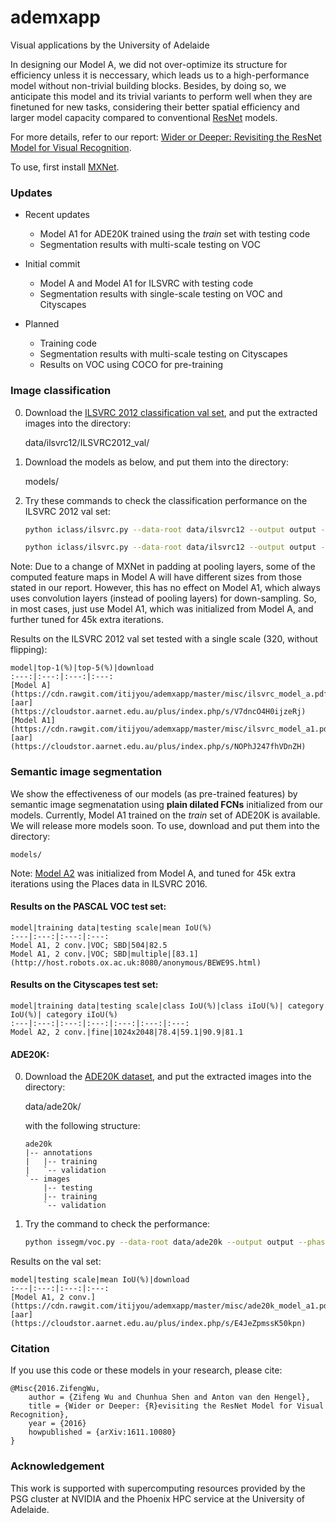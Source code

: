 # ademxapp

Visual applications by the University of Adelaide

In designing our Model A, we did not over-optimize its structure for efficiency unless it is neccessary, which leads us to a high-performance model without non-trivial building blocks. Besides, by doing so, we anticipate this model and its trivial variants to perform well when they are finetuned for new tasks, considering their better spatial efficiency and larger model capacity compared to conventional [ResNet](https://arxiv.org/abs/1512.03385) models.

For more details, refer to our report: [Wider or Deeper: Revisiting the ResNet Model for Visual Recognition](https://arxiv.org/abs/1611.10080).

To use, first install [MXNet](https://github.com/dmlc/mxnet).


### Updates

* Recent updates
    + Model A1 for ADE20K trained using the *train* set with testing code
    + Segmentation results with multi-scale testing on VOC

* Initial commit
    + Model A and Model A1 for ILSVRC with testing code
    + Segmentation results with single-scale testing on VOC and Cityscapes

* Planned
    + Training code
    + Segmentation results with multi-scale testing on Cityscapes
    + Results on VOC using COCO for pre-training


### Image classification

0. Download the [ILSVRC 2012 classification val set](http://www.image-net.org/challenges/LSVRC/2012/nnoupb/ILSVRC2012_img_val.tar), and put the extracted images into the directory:

    data/ilsvrc12/ILSVRC2012_val/

0. Download the models as below, and put them into the directory:

    models/

0. Try these commands to check the classification performance on the ILSVRC 2012 val set:

    ```bash
    python iclass/ilsvrc.py --data-root data/ilsvrc12 --output output --batch-images 10 --phase val --weight models/ilsvrc-cls_rna-a_cls1000_ep-0001.params --split val --test-scales 320 --gpus 0
    
    python iclass/ilsvrc.py --data-root data/ilsvrc12 --output output --batch-images 10 --phase val --weight models/ilsvrc-cls_rna-a1_cls1000_ep-0001.params --split val --test-scales 320 --gpus 0
    ```

Note: Due to a change of MXNet in padding at pooling layers, some of the computed feature maps in Model A will have different sizes from those stated in our report. However, this has no effect on Model A1, which always uses convolution layers (instead of pooling layers) for down-sampling. So, in most cases, just use Model A1, which was initialized from Model A, and further tuned for 45k extra iterations. 

Results on the ILSVRC 2012 val set tested with a single scale (320, without flipping):

    model|top-1(%)|top-5(%)|download
    :---:|:---:|:---:|:---:
    [Model A](https://cdn.rawgit.com/itijyou/ademxapp/master/misc/ilsvrc_model_a.pdf)|19.20|4.73|[aar](https://cloudstor.aarnet.edu.au/plus/index.php/s/V7dncO4H0ijzeRj)
    [Model A1](https://cdn.rawgit.com/itijyou/ademxapp/master/misc/ilsvrc_model_a1.pdf)|19.54|4.75|[aar](https://cloudstor.aarnet.edu.au/plus/index.php/s/NOPhJ247fhVDnZH)


### Semantic image segmentation

We show the effectiveness of our models (as pre-trained features) by semantic image segmenatation using **plain dilated FCNs** initialized from our models. Currently, Model A1 trained on the *train* set of ADE20K is available. We will release more models soon. To use, download and put them into the directory:

    models/

Note: [Model A2](https://cdn.rawgit.com/itijyou/ademxapp/master/misc/places_model_a2.pdf) was initialized from Model A, and tuned for 45k extra iterations using the Places data in ILSVRC 2016.

#### Results on the PASCAL VOC test set:

    model|training data|testing scale|mean IoU(%)
    :---|:---:|:---:|:---:
    Model A1, 2 conv.|VOC; SBD|504|82.5
    Model A1, 2 conv.|VOC; SBD|multiple|[83.1](http://host.robots.ox.ac.uk:8080/anonymous/BEWE9S.html)
    
<!--
    Model A1, 2 conv.|VOC; SBD; COCO|multiple|
-->

#### Results on the Cityscapes test set:

    model|training data|testing scale|class IoU(%)|class iIoU(%)| category IoU(%)| category iIoU(%)
    :---|:---:|:---:|:---:|:---:|:---:|:---:
    Model A2, 2 conv.|fine|1024x2048|78.4|59.1|90.9|81.1

<!--
    Model A2, 2 conv.|fine|multiple||||
    Model A2, 2 conv.|fine; coarse|multiple||||
-->

#### ADE20K:

0. Download the [ADE20K dataset](http://groups.csail.mit.edu/vision/datasets/ADE20K), and put the extracted images into the directory:

    data/ade20k/

    with the following structure:

    ```
    ade20k
    |-- annotations
    |   |-- training
    |   `-- validation
    `-- images
        |-- testing
        |-- training
        `-- validation
    ```

0. Try the command to check the performance:

    ```bash
    python issegm/voc.py --data-root data/ade20k --output output --phase val --weight models/ade20k_rna-a1_cls150_s8_ep-0001.params --split val --test-scales 504 --test-flipping --test-steps 2 --gpus 0
    ```

Results on the val set:

    model|testing scale|mean IoU(%)|download
    :---|:---:|:---:|:---:
    [Model A1, 2 conv.](https://cdn.rawgit.com/itijyou/ademxapp/master/misc/ade20k_model_a1.pdf)|504|43.34|[aar](https://cloudstor.aarnet.edu.au/plus/index.php/s/E4JeZpmssK50kpn)


### Citation

If you use this code or these models in your research, please cite:

    @Misc{2016.ZifengWu,
        author = {Zifeng Wu and Chunhua Shen and Anton van den Hengel},
        title = {Wider or Deeper: {R}evisiting the ResNet Model for Visual Recognition},
        year = {2016}
        howpublished = {arXiv:1611.10080}
    }

### Acknowledgement

This work is supported with supercomputing resources provided by the PSG cluster at NVIDIA and the Phoenix HPC service at the University of Adelaide.

